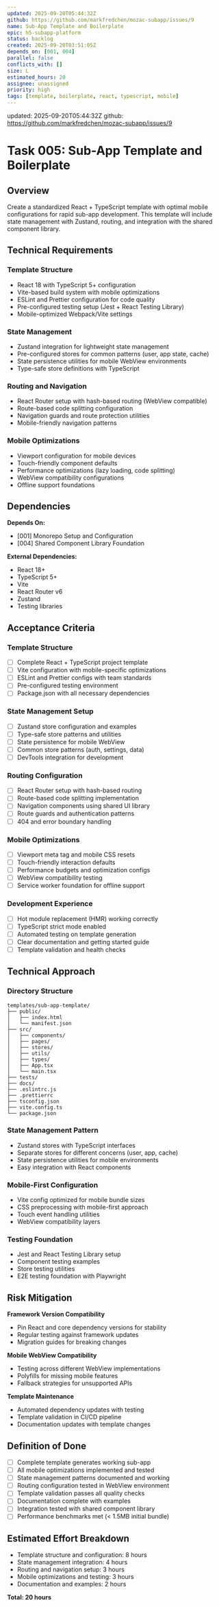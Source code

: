```yaml
---
updated: 2025-09-20T05:44:32Z
github: https://github.com/markfredchen/mozac-subapp/issues/9
name: Sub-App Template and Boilerplate
epic: h5-subapp-platform
status: backlog
created: 2025-09-20T03:51:05Z
depends_on: [001, 004]
parallel: false
conflicts_with: []
size: L
estimated_hours: 20
assignee: unassigned
priority: high
tags: [template, boilerplate, react, typescript, mobile]
---
```

updated: 2025-09-20T05:44:32Z
github: https://github.com/markfredchen/mozac-subapp/issues/9

# Task 005: Sub-App Template and Boilerplate

## Overview

Create a standardized React + TypeScript template with optimal mobile configurations for rapid sub-app development. This template will include state management with Zustand, routing, and integration with the shared component library.

## Technical Requirements

### Template Structure
- React 18 with TypeScript 5+ configuration
- Vite-based build system with mobile optimizations
- ESLint and Prettier configuration for code quality
- Pre-configured testing setup (Jest + React Testing Library)
- Mobile-optimized Webpack/Vite settings

### State Management
- Zustand integration for lightweight state management
- Pre-configured stores for common patterns (user, app state, cache)
- State persistence utilities for mobile WebView environments
- Type-safe store definitions with TypeScript

### Routing and Navigation
- React Router setup with hash-based routing (WebView compatible)
- Route-based code splitting configuration
- Navigation guards and route protection utilities
- Mobile-friendly navigation patterns

### Mobile Optimizations
- Viewport configuration for mobile devices
- Touch-friendly component defaults
- Performance optimizations (lazy loading, code splitting)
- WebView compatibility configurations
- Offline support foundations

## Dependencies

**Depends On:**
- [001] Monorepo Setup and Configuration
- [004] Shared Component Library Foundation

**External Dependencies:**
- React 18+
- TypeScript 5+
- Vite
- React Router v6
- Zustand
- Testing libraries

## Acceptance Criteria

### Template Structure
- [ ] Complete React + TypeScript project template
- [ ] Vite configuration with mobile-specific optimizations
- [ ] ESLint and Prettier configs with team standards
- [ ] Pre-configured testing environment
- [ ] Package.json with all necessary dependencies

### State Management Setup
- [ ] Zustand store configuration and examples
- [ ] Type-safe store patterns and utilities
- [ ] State persistence for mobile WebView
- [ ] Common store patterns (auth, settings, data)
- [ ] DevTools integration for development

### Routing Configuration
- [ ] React Router setup with hash-based routing
- [ ] Route-based code splitting implementation
- [ ] Navigation components using shared UI library
- [ ] Route guards and authentication patterns
- [ ] 404 and error boundary handling

### Mobile Optimizations
- [ ] Viewport meta tag and mobile CSS resets
- [ ] Touch-friendly interaction defaults
- [ ] Performance budgets and optimization configs
- [ ] WebView compatibility testing
- [ ] Service worker foundation for offline support

### Development Experience
- [ ] Hot module replacement (HMR) working correctly
- [ ] TypeScript strict mode enabled
- [ ] Automated testing on template generation
- [ ] Clear documentation and getting started guide
- [ ] Template validation and health checks

## Technical Approach

### Directory Structure
```
templates/sub-app-template/
├── public/
│   ├── index.html
│   └── manifest.json
├── src/
│   ├── components/
│   ├── pages/
│   ├── stores/
│   ├── utils/
│   ├── types/
│   ├── App.tsx
│   └── main.tsx
├── tests/
├── docs/
├── .eslintrc.js
├── .prettierrc
├── tsconfig.json
├── vite.config.ts
└── package.json
```

### State Management Pattern
- Zustand stores with TypeScript interfaces
- Separate stores for different concerns (user, app, cache)
- State persistence utilities for mobile environments
- Easy integration with React components

### Mobile-First Configuration
- Vite config optimized for mobile bundle sizes
- CSS preprocessing with mobile-first approach
- Touch event handling utilities
- WebView compatibility layers

### Testing Foundation
- Jest and React Testing Library setup
- Component testing examples
- Store testing utilities
- E2E testing foundation with Playwright

## Risk Mitigation

**Framework Version Compatibility**
- Pin React and core dependency versions for stability
- Regular testing against framework updates
- Migration guides for breaking changes

**Mobile WebView Compatibility**
- Testing across different WebView implementations
- Polyfills for missing mobile features
- Fallback strategies for unsupported APIs

**Template Maintenance**
- Automated dependency updates with testing
- Template validation in CI/CD pipeline
- Documentation updates with template changes

## Definition of Done

- [ ] Complete template generates working sub-app
- [ ] All mobile optimizations implemented and tested
- [ ] State management patterns documented and working
- [ ] Routing configuration tested in WebView environment
- [ ] Template validation passes all quality checks
- [ ] Documentation complete with examples
- [ ] Integration tested with shared component library
- [ ] Performance benchmarks met (< 1.5MB initial bundle)

## Estimated Effort Breakdown

- Template structure and configuration: 8 hours
- State management integration: 4 hours
- Routing and navigation setup: 3 hours
- Mobile optimizations and testing: 3 hours
- Documentation and examples: 2 hours

**Total: 20 hours**
